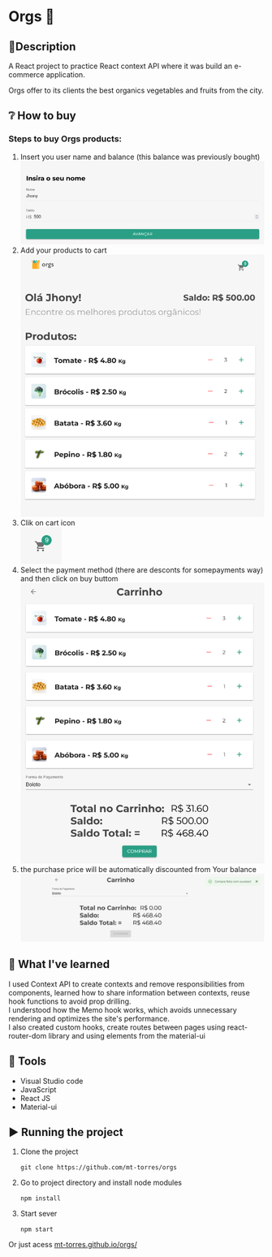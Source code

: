 # Orgs :watermelon:

## :pencil:Description

A React project to practice React context API where it was build an e-commerce application.

Orgs offer to its clients the best organics vegetables and fruits from the city.


## :grey_question: How to buy

### Steps to buy Orgs products:  

1. Insert you user name and balance (this balance was previously bought)
![image](documentation/Screenshot_login.png)
2. Add your products to cart
![image](documentation/Screenshot_feira.png)
3. Clik on cart icon  
![image](documentation/Screenshot_cart.png)
4. Select the payment method (there are desconts for somepayments way) and then click on buy buttom  
![image](documentation/Screenshot_finalizando.png)
5. the purchase price will be automatically  discounted from Your balance
![image](documentation/Screenshot_confirmacao.png)


## :dart: What I've learned
I used Context API to create contexts and remove responsibilities from components, learned how to share information between contexts, reuse hook functions to avoid prop drilling.  
I understood how the Memo hook works, which avoids unnecessary rendering and optimizes the site's performance.  
I also created custom hooks, create routes between pages using react-router-dom library and using elements from the material-ui

## :wrench: Tools
- Visual Studio code
- JavaScript
- React JS
- Material-ui

  
## :arrow_forward: Running the project

1. Clone the project

   ```
   git clone https://github.com/mt-torres/orgs
   ```
2. Go to project directory and install node modules

   ```
   npm install
   ```

3. Start sever

   ```
   npm start

Or just acess [mt-torres.github.io/orgs/](https://mt-torres.github.io/orgs/)


